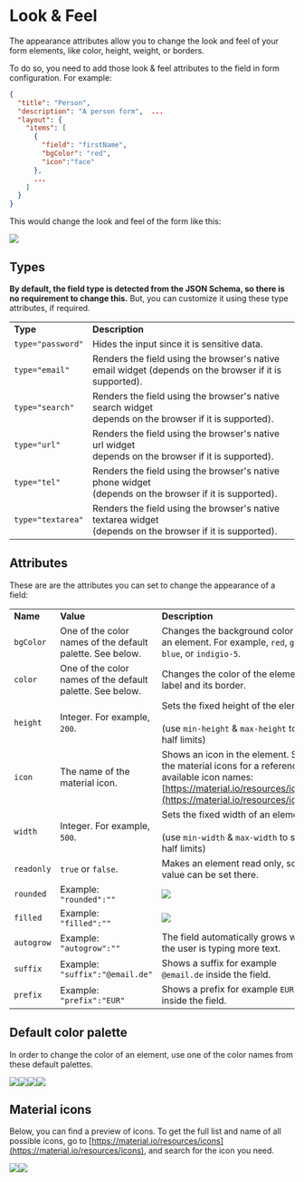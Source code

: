 # Look & Feel   

The appearance attributes allow you to change the look and feel of your form elements, like color, height, weight, or borders.

To do so, you need to add those look & feel attributes to the field in form configuration. For example:

```json
{
  "title": "Person",
  "description": "A person form",  ...
  "layout": {
    "items": [
      {
        "field": "firstName", 
        "bgColor": "red",
        "icon":"face"
      },
      ...
    ]
  }
}
```

This would change the look and feel of the form like this:

![](../../img/image-20201024-075456.png)

## Types

**By default, the field type is detected from the JSON Schema, so there is no requirement to change this.** But, you can customize it using these type attributes, if required.

|     |                                                                                                                      |
| --- |----------------------------------------------------------------------------------------------------------------------|
| **Type** | **Description**                                                                                                      |
| `type="password"` | Hides the input since it is sensitive data.                                                                          |
| `type="email"` | Renders the field using the browser's native email widget (depends on the browser if it is supported).         |
| `type="search"` | Renders the field using the browser's native search widget  <br/>depends on the browser if it is supported).    |
| `type="url"` | Renders the field using the browser's native url widget  <br/>depends on the browser if it is supported).       |
| `type="tel"` | Renders the field using the browser's native phone widget  <br/>(depends on the browser if it is supported).    |
| `type="textarea"` | Renders the field using the browser's native textarea widget  <br/>(depends on the browser if it is supported). |

## Attributes

These are are the attributes you can set to change the appearance of a field:

|     |                                                           |                                                                                                                                                                          |
| --- |-----------------------------------------------------------|--------------------------------------------------------------------------------------------------------------------------------------------------------------------------|
| **Name** | **Value**                                                 | **Description**                                                                                                                                                          |
| `bgColor` | One of the color names of the default palette. See below. | Changes the background color of an element. For example, `red`, `green`, `blue`, or `indigio-5`.                                                                           |
| `color` | One of the color names of the default palette. See below. | Changes the color of the element label and its border.                                                                                                                   |
| `height` | Integer. For example, `200`.                               | Sets the fixed height of the element.<br/><br/>(use `min-height` & `max-height` to set half limits)                                                                       |
| `icon` | The name of the material icon.                            | Shows an icon in the element. See the material icons for a reference of available icon names: [https://material.io/resources/icons](https://material.io/resources/icons) |
| `width` | Integer. For example, `500`.                               | Sets the fixed width of an element.<br/><br/>(use `min-width` & `max-width` to set half limits)                                                                           |
| `readonly` | `true` or `false`.                                        | Makes an element read only, so no value can be set there.                                                                                                                 |
| `rounded` | Example:  <br/>`"rounded":""`                             | ![](../../img/image-20201024-083526.png)                                                                                                                                    |
| `filled` | Example:  <br/>`"filled":""`                              | ![](../../img/filled.png)                                                                                                                                                   |
| `autogrow` | Example:  <br/>`"autogrow":""`                            | The field automatically grows while the user is typing more text.                                                                                                            |
| `suffix` | Example: `"suffix":"@email.de"`                           | Shows a suffix for example `@email.de` inside the field.                                                                                                                 |
| `prefix` | Example:  <br/>`"prefix":"EUR"`                           | Shows a prefix for example `EUR` inside the field.                                                                                                                       |

## Default color palette

In order to change the color of an element, use one of the color names from these default palettes.

![](../../img/color-palette.png)![](../../img/color-palette1.png)![](../../img/color-palette2.png)![](../../img/color-palette3.png)

## Material icons

Below, you can find a preview of icons. To get the full list and name of all possible icons, go to [https://material.io/resources/icons](https://material.io/resources/icons), and search for the icon you need.

![](../../img/material-icons.png)![](../../img/material-icons1.png)
